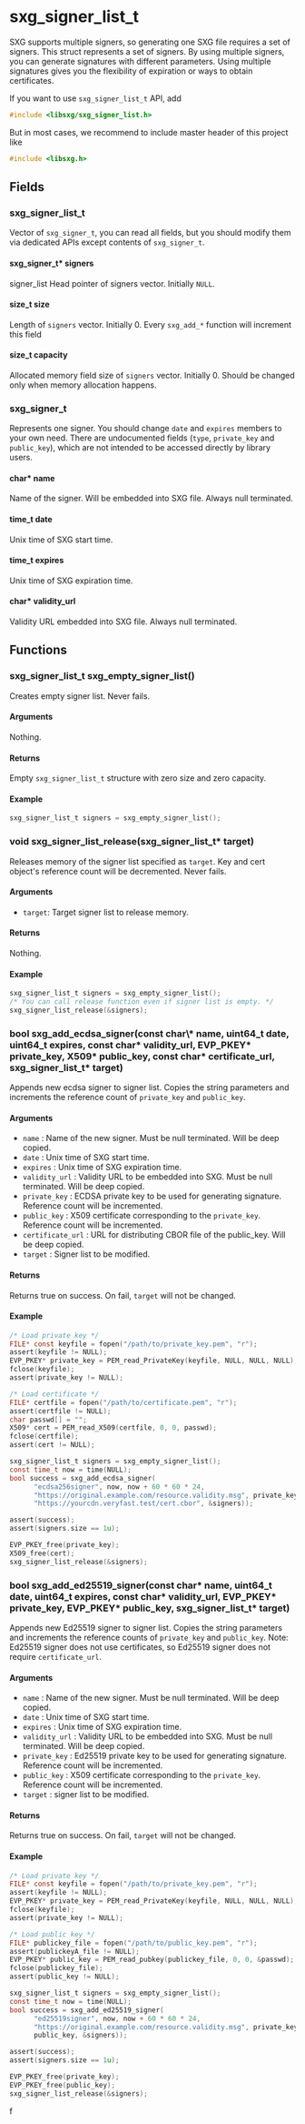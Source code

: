 # sxg\_signer\_list\_t

SXG supports multiple signers, so generating one SXG file requires a set of
signers. This struct represents a set of signers.
By using multiple signers, you can generate signatures with different parameters.
Using multiple signatures gives you the flexibility of expiration or ways to obtain certificates.

If you want to use `sxg_signer_list_t` API, add

```c
#include <libsxg/sxg_signer_list.h>
```

But in most cases, we recommend to include master header of this project like

```c
#include <libsxg.h>
```

## Fields

### sxg\_signer\_list\_t

Vector of `sxg_signer_t`, you can read all fields, but you should modify them
via dedicated APIs except contents of `sxg_signer_t`.

#### sxg\_signer\_t\* signers

signer_list
Head pointer of signers vector.
Initially `NULL`.

#### size\_t size

Length of `signers` vector.
Initially 0.
Every `sxg_add_*` function will increment this field

#### size\_t capacity

Allocated memory field size of `signers` vector.
Initially 0.
Should be changed only when memory allocation happens.

### sxg\_signer\_t

Represents one signer.
You should change `date` and `expires` members to your own need.
There are undocumented fields (`type`, `private_key` and `public_key`),
which are not intended to be accessed directly by library users.

#### char\* name

Name of the signer. Will be embedded into SXG file.
Always null terminated.

#### time\_t date

Unix time of SXG start time.

#### time\_t expires

Unix time of SXG expiration time.

#### char\* validity\_url

Validity URL embedded into SXG file.
Always null terminated.

## Functions

### sxg\_signer\_list\_t sxg\_empty\_signer\_list()

Creates empty signer list. Never fails.

#### Arguments

Nothing.

#### Returns

Empty `sxg_signer_list_t` structure with zero size and zero capacity.

#### Example

```c
sxg_signer_list_t signers = sxg_empty_signer_list();
```

### void sxg\_signer\_list\_release(sxg\_signer\_list\_t\* target)

Releases memory of the signer list specified as `target`.
Key and cert object's reference count will be decremented.
Never fails.

#### Arguments

- `target`: Target signer list to release memory.

#### Returns

Nothing.

#### Example

```c
sxg_signer_list_t signers = sxg_empty_signer_list();
/* You can call release function even if signer list is empty. */
sxg_signer_list_release(&signers);
```

### bool sxg_add\_ecdsa\_signer(const char\\* name, uint64\_t date, uint64\_t expires, const char\* validity\_url, EVP\_PKEY\* private\_key, X509\* public\_key, const char\* certificate\_url, sxg\_signer\_list\_t\* target)

Appends new ecdsa signer to signer list.
Copies the string parameters and increments the reference count of `private_key` and `public_key`.

#### Arguments

- `name` : Name of the new signer. Must be null terminated. Will be deep copied.
- `date` : Unix time of SXG start time.
- `expires` : Unix time of SXG expiration time.
- `validity_url` : Validity URL to be embedded into SXG. Must be null terminated. Will be deep copied.
- `private_key` : ECDSA private key to be used for generating signature. Reference count will be incremented.
- `public_key` : X509 certificate corresponding to the `private_key`. Reference count will be incremented.
- `certificate_url` : URL for distributing CBOR file of the public_key. Will be deep copied.
- `target` : Signer list to be modified.

#### Returns

Returns true on success.
On fail, `target` will not be changed.

#### Example

```c
/* Load private key */
FILE* const keyfile = fopen("/path/to/private_key.pem", "r");
assert(keyfile != NULL);
EVP_PKEY* private_key = PEM_read_PrivateKey(keyfile, NULL, NULL, NULL);
fclose(keyfile);
assert(private_key != NULL);

/* Load certificate */
FILE* certfile = fopen("/path/to/certificate.pem", "r");
assert(certfile != NULL);
char passwd[] = "";
X509* cert = PEM_read_X509(certfile, 0, 0, passwd);
fclose(certfile);
assert(cert != NULL);

sxg_signer_list_t signers = sxg_empty_signer_list();
const time_t now = time(NULL);
bool success = sxg_add_ecdsa_signer(
      "ecdsa256signer", now, now + 60 * 60 * 24,
      "https://original.example.com/resource.validity.msg", private_key, cert,
      "https://yourcdn.veryfast.test/cert.cbor", &signers));

assert(success);
assert(signers.size == 1u);

EVP_PKEY_free(private_key);
X509_free(cert);
sxg_signer_list_release(&signers);
```

### bool sxg_add\_ed25519\_signer(const char\* name, uint64\_t date, uint64\_t expires, const char\* validity\_url, EVP\_PKEY\* private\_key, EVP\_PKEY\* public\_key, sxg\_signer\_list\_t\* target)

Appends new Ed25519 signer to signer list. Copies the string parameters and
increments the reference counts of `private_key` and `public_key`.
Note: Ed25519 signer does not use certificates, so Ed25519 signer does not
require `certificate_url`.

#### Arguments

- `name` : Name of the new signer. Must be null terminated. Will be deep copied.
- `date` : Unix time of SXG start time.
- `expires` : Unix time of SXG expiration time.
- `validity_url` : Validity URL to be embedded into SXG. Must be null terminated. Will be deep copied.
- `private_key` : Ed25519 private key to be used for generating signature. Reference count will be incremented.
- `public_key` : X509 certificate corresponding to the `private_key`. Reference count will be incremented.
- `target` : signer list to be modified.

#### Returns

Returns true on success.
On fail, `target` will not be changed.

#### Example

```c
/* Load private key */
FILE* const keyfile = fopen("/path/to/private_key.pem", "r");
assert(keyfile != NULL);
EVP_PKEY* private_key = PEM_read_PrivateKey(keyfile, NULL, NULL, NULL);
fclose(keyfile);
assert(private_key != NULL);

/* Load public key */
FILE* publickey_file = fopen("/path/to/public_key.pem", "r");
assert(publickeyA_file != NULL);
EVP_PKEY* public_key = PEM_read_pubkey(publickey_file, 0, 0, &passwd);
fclose(publickey_file);
assert(public_key != NULL);

sxg_signer_list_t signers = sxg_empty_signer_list();
const time_t now = time(NULL);
bool success = sxg_add_ed25519_signer(
      "ed25519signer", now, now + 60 * 60 * 24,
      "https://original.example.com/resource.validity.msg", private_key,
      public_key, &signers));

assert(success);
assert(signers.size == 1u);

EVP_PKEY_free(private_key);
EVP_PKEY_free(public_key);
sxg_signer_list_release(&signers);
```

f
